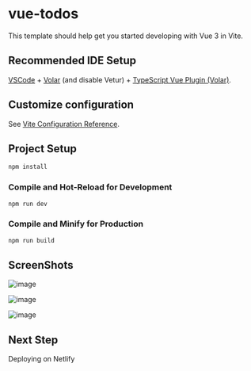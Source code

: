# vue-todos

This template should help get you started developing with Vue 3 in Vite.

## Recommended IDE Setup

[VSCode](https://code.visualstudio.com/) + [Volar](https://marketplace.visualstudio.com/items?itemName=Vue.volar) (and disable Vetur) + [TypeScript Vue Plugin (Volar)](https://marketplace.visualstudio.com/items?itemName=Vue.vscode-typescript-vue-plugin).

## Customize configuration

See [Vite Configuration Reference](https://vitejs.dev/config/).

## Project Setup

```sh
npm install
```

### Compile and Hot-Reload for Development

```sh
npm run dev
```

### Compile and Minify for Production

```sh
npm run build
```

## ScreenShots

![image](https://github.com/aditijain-11/Vue-TodoApp/assets/68831624/8f88aea3-dd92-490e-8a99-8d8c75d0e281)


![image](https://github.com/aditijain-11/Vue-TodoApp/assets/68831624/dbd64eac-1f52-427b-861d-a42b16e728fc)

![image](https://github.com/aditijain-11/Vue-TodoApp/assets/68831624/db82f408-2b23-4dd9-a820-22b48da66710)



## Next Step

Deploying on Netlify
